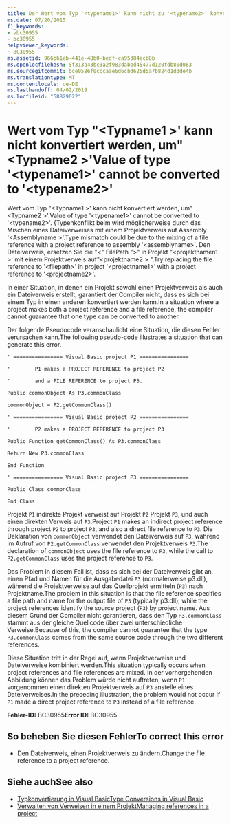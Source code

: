 ```yaml
---
title: Der Wert vom Typ '<typename1>' kann nicht zu '<typename2>' konvertiert werden.
ms.date: 07/20/2015
f1_keywords:
- vbc30955
- bc30955
helpviewer_keywords:
- BC30955
ms.assetid: 966b61eb-441e-48b0-bedf-ca95384ecb8b
ms.openlocfilehash: 5f313a43bc3a2f983dabbd45477d120fdb80d063
ms.sourcegitcommit: bce0586f0cccaae6d6cbd625d5a7b824d1d3de4b
ms.translationtype: MT
ms.contentlocale: de-DE
ms.lasthandoff: 04/02/2019
ms.locfileid: "58829022"
---
```

# <a name="value-of-type-typename1-cannot-be-converted-to-typename2"></a><span data-ttu-id="d1d1c-102">Wert vom Typ "\<Typname1 >' kann nicht konvertiert werden, um"\<Typname2 >'</span><span class="sxs-lookup"><span data-stu-id="d1d1c-102">Value of type '\<typename1>' cannot be converted to '\<typename2>'</span></span>
<span data-ttu-id="d1d1c-103">Wert vom Typ "\<Typname1 >' kann nicht konvertiert werden, um"\<Typname2 >'.</span><span class="sxs-lookup"><span data-stu-id="d1d1c-103">Value of type '\<typename1>' cannot be converted to '\<typename2>'.</span></span> <span data-ttu-id="d1d1c-104">{Typenkonflikt beim wird möglicherweise durch das Mischen eines Dateiverweises mit einem Projektverweis auf Assembly '\<Assemblyname >'.</span><span class="sxs-lookup"><span data-stu-id="d1d1c-104">Type mismatch could be due to the mixing of a file reference with a project reference to assembly '\<assemblyname>'.</span></span> <span data-ttu-id="d1d1c-105">Den Dateiverweis, ersetzen Sie die "\<" FilePath ">" in Projekt "\<projektnamen1 >' mit einem Projektverweis auf"\<projektname2 > ".</span><span class="sxs-lookup"><span data-stu-id="d1d1c-105">Try replacing the file reference to '\<filepath>' in project '\<projectname1>' with a project reference to '\<projectname2>'.</span></span>  
  
 <span data-ttu-id="d1d1c-106">In einer Situation, in denen ein Projekt sowohl einen Projektverweis als auch ein Dateiverweis erstellt, garantiert der Compiler nicht, dass es sich bei einem Typ in einen anderen konvertiert werden kann.</span><span class="sxs-lookup"><span data-stu-id="d1d1c-106">In a situation where a project makes both a project reference and a file reference, the compiler cannot guarantee that one type can be converted to another.</span></span>  
  
 <span data-ttu-id="d1d1c-107">Der folgende Pseudocode veranschaulicht eine Situation, die diesen Fehler verursachen kann.</span><span class="sxs-lookup"><span data-stu-id="d1d1c-107">The following pseudo-code illustrates a situation that can generate this error.</span></span>  
  
 `' ================ Visual Basic project P1 ================`  
  
 `'        P1 makes a PROJECT REFERENCE to project P2`  
  
 `'        and a FILE REFERENCE to project P3.`  
  
 `Public commonObject As P3.commonClass`  
  
 `commonObject = P2.getCommonClass()`  
  
 `' ================ Visual Basic project P2 ================`  
  
 `'        P2 makes a PROJECT REFERENCE to project P3`  
  
 `Public Function getCommonClass() As P3.commonClass`  
  
 `Return New P3.commonClass`  
  
 `End Function`  
  
 `' ================ Visual Basic project P3 ================`  
  
 `Public Class commonClass`  
  
 `End Class`  
  
 <span data-ttu-id="d1d1c-108">Projekt `P1` indirekte Projekt verweist auf Projekt `P2` Projekt `P3`, und auch einen direkten Verweis auf `P3`.</span><span class="sxs-lookup"><span data-stu-id="d1d1c-108">Project `P1` makes an indirect project reference through project `P2` to project `P3`, and also a direct file reference to `P3`.</span></span> <span data-ttu-id="d1d1c-109">Die Deklaration von `commonObject` verwendet den Dateiverweis auf `P3`, während im Aufruf von `P2.getCommonClass` verwendet den Projektverweis `P3`.</span><span class="sxs-lookup"><span data-stu-id="d1d1c-109">The declaration of `commonObject` uses the file reference to `P3`, while the call to `P2.getCommonClass` uses the project reference to `P3`.</span></span>  
  
 <span data-ttu-id="d1d1c-110">Das Problem in diesem Fall ist, dass es sich bei der Dateiverweis gibt an, einen Pfad und Namen für die Ausgabedatei `P3` (normalerweise p3.dll), während die Projektverweise auf das Quellprojekt ermitteln (`P3`) nach Projektname.</span><span class="sxs-lookup"><span data-stu-id="d1d1c-110">The problem in this situation is that the file reference specifies a file path and name for the output file of `P3` (typically p3.dll), while the project references identify the source project (`P3`) by project name.</span></span> <span data-ttu-id="d1d1c-111">Aus diesem Grund der Compiler nicht garantieren, dass den Typ `P3.commonClass` stammt aus der gleiche Quellcode über zwei unterschiedliche Verweise.</span><span class="sxs-lookup"><span data-stu-id="d1d1c-111">Because of this, the compiler cannot guarantee that the type `P3.commonClass` comes from the same source code through the two different references.</span></span>  
  
 <span data-ttu-id="d1d1c-112">Diese Situation tritt in der Regel auf, wenn Projektverweise und Dateiverweise kombiniert werden.</span><span class="sxs-lookup"><span data-stu-id="d1d1c-112">This situation typically occurs when project references and file references are mixed.</span></span> <span data-ttu-id="d1d1c-113">In der vorhergehenden Abbildung können das Problem würde nicht auftreten, wenn `P1` vorgenommen einen direkten Projektverweis auf `P3` anstelle eines Dateiverweises.</span><span class="sxs-lookup"><span data-stu-id="d1d1c-113">In the preceding illustration, the problem would not occur if `P1` made a direct project reference to `P3` instead of a file reference.</span></span>  
  
 <span data-ttu-id="d1d1c-114">**Fehler-ID:** BC30955</span><span class="sxs-lookup"><span data-stu-id="d1d1c-114">**Error ID:** BC30955</span></span>  
  
## <a name="to-correct-this-error"></a><span data-ttu-id="d1d1c-115">So beheben Sie diesen Fehler</span><span class="sxs-lookup"><span data-stu-id="d1d1c-115">To correct this error</span></span>  
  
-   <span data-ttu-id="d1d1c-116">Den Dateiverweis, einen Projektverweis zu ändern.</span><span class="sxs-lookup"><span data-stu-id="d1d1c-116">Change the file reference to a project reference.</span></span>  
  
## <a name="see-also"></a><span data-ttu-id="d1d1c-117">Siehe auch</span><span class="sxs-lookup"><span data-stu-id="d1d1c-117">See also</span></span>

- [<span data-ttu-id="d1d1c-118">Typkonvertierung in Visual Basic</span><span class="sxs-lookup"><span data-stu-id="d1d1c-118">Type Conversions in Visual Basic</span></span>](../../../visual-basic/programming-guide/language-features/data-types/type-conversions.md)
- [<span data-ttu-id="d1d1c-119">Verwalten von Verweisen in einem Projekt</span><span class="sxs-lookup"><span data-stu-id="d1d1c-119">Managing references in a project</span></span>](/visualstudio/ide/managing-references-in-a-project)
